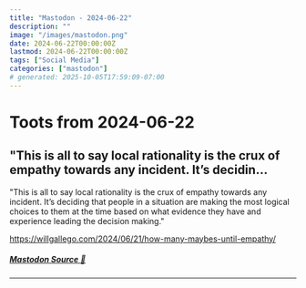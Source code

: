 ```yaml
---
title: "Mastodon - 2024-06-22"
description: ""
image: "/images/mastodon.png"
date: 2024-06-22T00:00:00Z
lastmod: 2024-06-22T00:00:00Z
tags: ["Social Media"]
categories: ["mastodon"]
# generated: 2025-10-05T17:59:09-07:00
---
```


# Toots from 2024-06-22

## "This is all to say local rationality is the crux of empathy towards any incident. It’s decidin...

"This is all to say local rationality is the crux of empathy towards any incident. It’s deciding that people in a situation are making the most logical choices to them at the time based on what evidence they have and experience leading the decision making."

<https://willgallego.com/2024/06/21/how-many-maybes-until-empathy/>

##### [Mastodon Source 🐘](https://hachyderm.io/@mweagle/112657916663934489)

---

